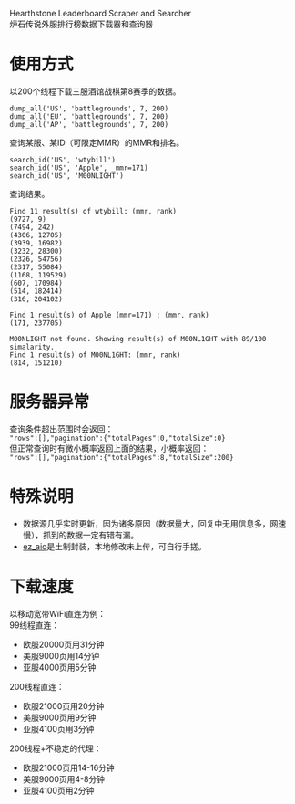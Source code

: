 Hearthstone Leaderboard Scraper and Searcher  
炉石传说外服排行榜数据下载器和查询器
# 使用方式
以200个线程下载三服酒馆战棋第8赛季的数据。  
```
dump_all('US', 'battlegrounds', 7, 200)
dump_all('EU', 'battlegrounds', 7, 200)
dump_all('AP', 'battlegrounds', 7, 200)
```

查询某服、某ID（可限定MMR）的MMR和排名。
```
search_id('US', 'wtybill')
search_id('US', 'Apple', _mmr=171)
search_id('US', 'M00NLIGHT')
```
查询结果。
```
Find 11 result(s) of wtybill: (mmr, rank)
(9727, 9)
(7494, 242)
(4306, 12705)
(3939, 16982)
(3232, 28300)
(2326, 54756)
(2317, 55084)
(1168, 119529)
(607, 170984)
(514, 182414)
(316, 204102)

Find 1 result(s) of Apple (mmr=171) : (mmr, rank)
(171, 237705)

M00NLIGHT not found. Showing result(s) of M00NL1GHT with 89/100 simalarity.
Find 1 result(s) of M00NL1GHT: (mmr, rank)
(814, 151210)
```

# 服务器异常
查询条件超出范围时会返回：  
`"rows":[],"pagination":{"totalPages":0,"totalSize":0}`    
但正常查询时有微小概率返回上面的结果，小概率返回：  
`"rows":[],"pagination":{"totalPages":8,"totalSize":200}`
# 特殊说明
* 数据源几乎实时更新，因为诸多原因（数据量大，回复中无用信息多，网速慢），抓到的数据一定有错有漏。
* [ez_aio](https://pypi.org/project/ez-aio )是土制封装，本地修改未上传，可自行手搓。
# 下载速度
以移动宽带WiFi直连为例：  
99线程直连：
  * 欧服20000页用31分钟
  * 美服9000页用14分钟
  * 亚服4000页用5分钟

200线程直连：
  * 欧服21000页用20分钟
  * 美服9000页用9分钟
  * 亚服4100页用3分钟

200线程+不稳定的代理：
  * 欧服21000页用14-16分钟
  * 美服9000页用4-8分钟
  * 亚服4100页用2分钟
